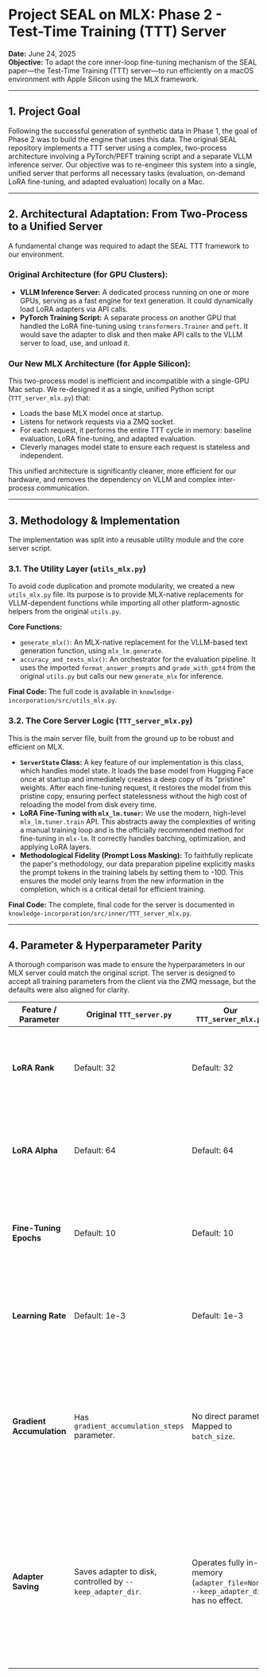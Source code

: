 # Project SEAL on MLX: Phase 2 - Test-Time Training (TTT) Server

**Date:** June 24, 2025  
**Objective:** To adapt the core inner-loop fine-tuning mechanism of the SEAL paper—the Test-Time Training (TTT) server—to run efficiently on a macOS environment with Apple Silicon using the MLX framework.

---

## 1. Project Goal

Following the successful generation of synthetic data in Phase 1, the goal of Phase 2 was to build the engine that uses this data. The original SEAL repository implements a TTT server using a complex, two-process architecture involving a PyTorch/PEFT training script and a separate VLLM inference server. Our objective was to re-engineer this system into a single, unified server that performs all necessary tasks (evaluation, on-demand LoRA fine-tuning, and adapted evaluation) locally on a Mac.

---

## 2. Architectural Adaptation: From Two-Process to a Unified Server

A fundamental change was required to adapt the SEAL TTT framework to our environment.

### Original Architecture (for GPU Clusters):
- **VLLM Inference Server:** A dedicated process running on one or more GPUs, serving as a fast engine for text generation. It could dynamically load LoRA adapters via API calls.
- **PyTorch Training Script:** A separate process on another GPU that handled the LoRA fine-tuning using `transformers.Trainer` and `peft`. It would save the adapter to disk and then make API calls to the VLLM server to load, use, and unload it.

### Our New MLX Architecture (for Apple Silicon):
This two-process model is inefficient and incompatible with a single-GPU Mac setup. We re-designed it as a single, unified Python script (`TTT_server_mlx.py`) that:
- Loads the base MLX model once at startup.
- Listens for network requests via a ZMQ socket.
- For each request, it performs the entire TTT cycle in memory: baseline evaluation, LoRA fine-tuning, and adapted evaluation.
- Cleverly manages model state to ensure each request is stateless and independent.

This unified architecture is significantly cleaner, more efficient for our hardware, and removes the dependency on VLLM and complex inter-process communication.

---

## 3. Methodology & Implementation

The implementation was split into a reusable utility module and the core server script.

### 3.1. The Utility Layer (`utils_mlx.py`)

To avoid code duplication and promote modularity, we created a new `utils_mlx.py` file. Its purpose is to provide MLX-native replacements for VLLM-dependent functions while importing all other platform-agnostic helpers from the original `utils.py`.

**Core Functions:**
- `generate_mlx()`: An MLX-native replacement for the VLLM-based text generation function, using `mlx_lm.generate`.
- `accuracy_and_texts_mlx()`: An orchestrator for the evaluation pipeline. It uses the imported `format_answer_prompts` and `grade_with_gpt4` from the original `utils.py` but calls our new `generate_mlx` for inference.

**Final Code:** The full code is available in `knowledge-incorporation/src/utils_mlx.py`.

### 3.2. The Core Server Logic (`TTT_server_mlx.py`)

This is the main server file, built from the ground up to be robust and efficient on MLX.

- **`ServerState` Class:** A key feature of our implementation is this class, which handles model state. It loads the base model from Hugging Face once at startup and immediately creates a deep copy of its "pristine" weights. After each fine-tuning request, it restores the model from this pristine copy, ensuring perfect statelessness without the high cost of reloading the model from disk every time.
- **LoRA Fine-Tuning with `mlx_lm.tuner`:** We use the modern, high-level `mlx_lm.tuner.train` API. This abstracts away the complexities of writing a manual training loop and is the officially recommended method for fine-tuning in `mlx-lm`. It correctly handles batching, optimization, and applying LoRA layers.
- **Methodological Fidelity (Prompt Loss Masking):** To faithfully replicate the paper's methodology, our data preparation pipeline explicitly masks the prompt tokens in the training labels by setting them to -100. This ensures the model only learns from the new information in the completion, which is a critical detail for efficient training.

**Final Code:** The complete, final code for the server is documented in `knowledge-incorporation/src/inner/TTT_server_mlx.py`.

---

## 4. Parameter & Hyperparameter Parity

A thorough comparison was made to ensure the hyperparameters in our MLX server could match the original script. The server is designed to accept all training parameters from the client via the ZMQ message, but the defaults were also aligned for clarity.

| Feature / Parameter     | Original `TTT_server.py` | Our `TTT_server_mlx.py` | Analysis |
|-------------------------|---------------------------|--------------------------|----------|
| **LoRA Rank**           | Default: 32               | Default: 32              | ✅ Exact Match: The default matches, and the final value is controlled by the client. |
| **LoRA Alpha**          | Default: 64               | Default: 64              | ✅ Exact Match: The default matches, and the final value is controlled by the client. |
| **Fine-Tuning Epochs**  | Default: 10               | Default: 10              | ✅ Exact Match: The default matches, and the final value is controlled by the client. |
| **Learning Rate**       | Default: 1e-3             | Default: 1e-3            | ✅ Exact Match: The default matches, and the final value is controlled by the client. |
| **Gradient Accumulation** | Has `gradient_accumulation_steps` parameter. | No direct parameter. Mapped to `batch_size`. | ✅ Equivalent Logic: The `mlx_lm.tuner` API simplifies this. An effective batch size of N is achieved by setting `--batch_size N` in the client call. |
| **Adapter Saving**      | Saves adapter to disk, controlled by `--keep_adapter_dir`. | Operates fully in-memory (`adapter_file=None`). `--keep_adapter_dir` has no effect. | ⚠️ Deliberate Difference: Our in-memory approach is faster and simpler. The ability to inspect saved adapters is sacrificed for efficiency, which is a reasonable trade-off. |
